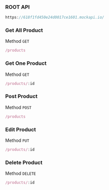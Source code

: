 ### ROOT API

```js
https://618f1fd450e24d0017ce1601.mockapi.io/
```

### Get All Product

Method `GET`

```js
/products
````

### Get One Product

Method `GET`

```js
/products/:id
````

### Post Product

Method `POST`

```js
/products
````

### Edit Product

Method `PUT`

```js
/products/:id
````

### Delete Product

Method `DELETE`

```js
/products/:id
````